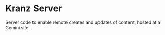 # Kranz Server

Server code to enable remote creates and updates of content, hosted at a Gemini site.
